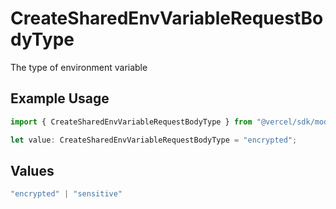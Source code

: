 # CreateSharedEnvVariableRequestBodyType

The type of environment variable

## Example Usage

```typescript
import { CreateSharedEnvVariableRequestBodyType } from "@vercel/sdk/models/createsharedenvvariableop.js";

let value: CreateSharedEnvVariableRequestBodyType = "encrypted";
```

## Values

```typescript
"encrypted" | "sensitive"
```